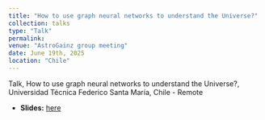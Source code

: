 ```yaml
---
title: "How to use graph neural networks to understand the Universe?"
collection: talks
type: "Talk"
permalink:
venue: "AstroGainz group meeting"
date: June 19th, 2025
location: "Chile"
---
```


Talk, How to use graph neural networks to understand the Universe?, Universidad Técnica Federico Santa María, Chile - Remote

* **Slides:** [here](https://github.com/natalidesanti/pytorch_and_GNNs/blob/main/presentations/How%20to%20use%20graph%20neural%20networks%20to%20understand%20the%20Universe%3F.pdf)
